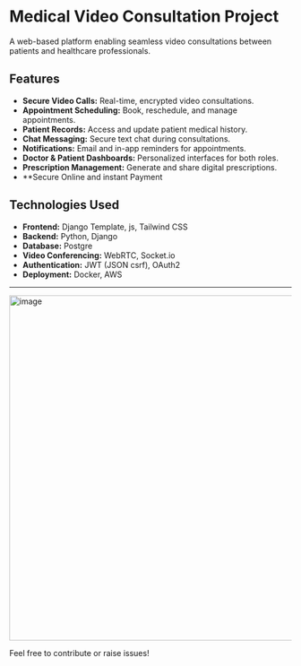 # Medical Video Consultation Project

A web-based platform enabling seamless video consultations between patients and healthcare professionals.

## Features

- **Secure Video Calls:** Real-time, encrypted video consultations.
- **Appointment Scheduling:** Book, reschedule, and manage appointments.
- **Patient Records:** Access and update patient medical history.
- **Chat Messaging:** Secure text chat during consultations.
- **Notifications:** Email and in-app reminders for appointments.
- **Doctor & Patient Dashboards:** Personalized interfaces for both roles.
- **Prescription Management:** Generate and share digital prescriptions.
- **Secure Online and instant Payment

## Technologies Used

- **Frontend:** Django Template, js, Tailwind CSS
- **Backend:** Python, Django
- **Database:** Postgre
- **Video Conferencing:** WebRTC, Socket.io
- **Authentication:** JWT (JSON csrf), OAuth2
- **Deployment:** Docker, AWS

---

<img width="1253" height="616" alt="image" src="https://github.com/user-attachments/assets/99d3988a-fe01-4f90-a1c5-3256d816a13c" />


Feel free to contribute or raise issues!
